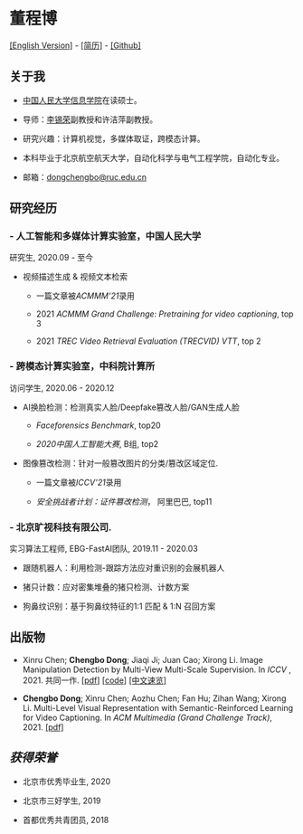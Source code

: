 # **董程博**
[[English Version]](index.md) - 
[[简历]](https://raw.githubusercontent.com/dong03/dong03.github.io/7b82fe76b2ea0311992dce2c80da136456837f64/Chengbo_Dong_CV.pdf) - 
[[Github]](https://github.com/dong03/)

## **关于我**
- [中国人民大学信息学院](http://info.ruc.edu.cn/)在读硕士。

- 导师：[李锡荣](http://lixirong.net/)副教授和许洁萍副教授。

- 研究兴趣：计算机视觉，多媒体取证，跨模态计算。

- 本科毕业于北京航空航天大学，自动化科学与电气工程学院，自动化专业。

- 邮箱：dongchengbo@ruc.edu.cn

## **研究经历**
### - 人工智能和多媒体计算实验室，中国人民大学
研究生,             2020.09 - 至今


- 视频描述生成 & 视频文本检索

    - 一篇文章被*ACMMM'21*录用

    - 2021 *ACMMM Grand Challenge: Pretraining for video captioning*, top 3
    
    - 2021 *TREC Video Retrieval Evaluation (TRECVID) VTT*, top 2

### - 跨模态计算实验室，中科院计算所
访问学生, 2020.06 - 2020.12

- AI换脸检测：检测真实人脸/Deepfake篡改人脸/GAN生成人脸

    - *Faceforensics Benchmark*,  top20

    - *2020中国人工智能大赛*, B组, top2

- 图像篡改检测：针对一般篡改图片的分类/篡改区域定位.

    - 一篇文章被*ICCV'21*录用

    - *安全挑战者计划：证件篡改检测*， 阿里巴巴, top11


### - 北京旷视科技有限公司.
实习算法工程师, EBG-FastAI团队, 2019.11 - 2020.03

- 跟随机器人：利用检测-跟踪方法应对重识别的会展机器人

- 猪只计数：应对密集堆叠的猪只检测、计数方案

- 狗鼻纹识别：基于狗鼻纹特征的1:1 匹配 & 1:N 召回方案

## **出版物**
- Xinru Chen; **Chengbo Dong**; Jiaqi Ji; Juan Cao; Xirong Li. Image Manipulation Detection by Multi-View Multi-Scale Supervision.
In *ICCV* , 2021. 共同一作. [[pdf](https://arxiv.org/abs/2104.06832/pdf)] [[code](https://github.com/dong03/MVSS-Net)] [[中文速览]](https://mp.weixin.qq.com/s/Jkq2gQX-_Ss3kziIJU-oEg)

- **Chengbo Dong**; Xinru Chen; Aozhu Chen; Fan Hu; Zihan Wang; Xirong Li. Multi-Level Visual Representation with Semantic-Reinforced Learning for Video Captioning. In *ACM Multimedia (Grand Challenge Track)*, 2021. [[pdf]](https://www.researchgate.net/publication/353937379_Multi-Level_Visual_Representation_with_Semantic-Reinforced_Learning_for_Video_Captioning)



## *获得荣誉*
- 北京市优秀毕业生, 2020

- 北京市三好学生, 2019

- 首都优秀共青团员, 2018